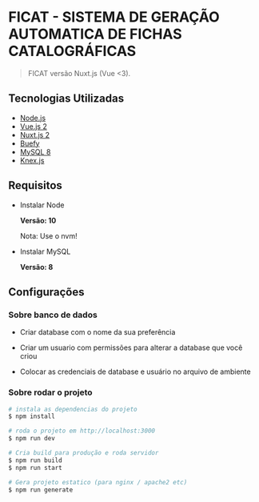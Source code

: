 # FICAT - SISTEMA DE GERAÇÃO AUTOMATICA DE FICHAS CATALOGRÁFICAS

> FICAT versão Nuxt.js (Vue <3).

## Tecnologias Utilizadas

- [Node.js](https://nodejs.org/en/)
- [Vue.js 2](https://v2.vuejs.org/)
- [Nuxt.js 2](https://nuxtjs.org/)
- [Buefy](https://buefy.org/)
- [MySQL 8](https://dev.mysql.com/doc/)
- [Knex.js](http://knexjs.org/)

## Requisitos

- Instalar Node

    **Versão: 10**

    Nota: Use o nvm!

- Instalar MySQL

    **Versão: 8**

## Configurações

### Sobre banco de dados

- Criar database com o nome da sua preferência

- Criar um usuario com permissões para alterar a database que você criou

- Colocar as credenciais de database e usuário no arquivo de ambiente
  
### Sobre rodar o projeto

``` bash
# instala as dependencias do projeto
$ npm install

# roda o projeto em http://localhost:3000
$ npm run dev

# Cria build para produção e roda servidor
$ npm run build
$ npm run start

# Gera projeto estatico (para nginx / apache2 etc)
$ npm run generate
```

